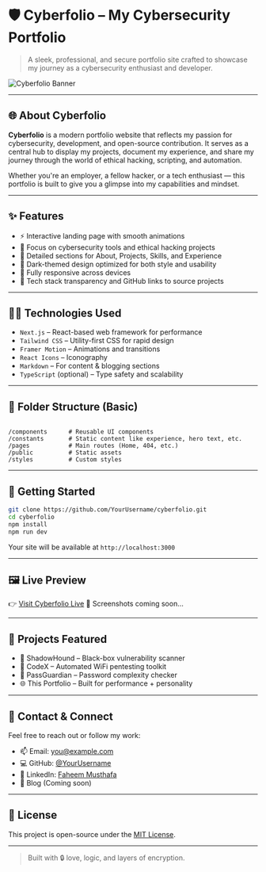 # 🛡️ Cyberfolio – My Cybersecurity Portfolio

> A sleek, professional, and secure portfolio site crafted to showcase my journey as a cybersecurity enthusiast and developer.

![Cyberfolio Banner](https://your-banner-image-link-if-any.com)

---

## 🌐 About Cyberfolio

**Cyberfolio** is a modern portfolio website that reflects my passion for cybersecurity, development, and open-source contribution. It serves as a central hub to display my projects, document my experience, and share my journey through the world of ethical hacking, scripting, and automation.

Whether you're an employer, a fellow hacker, or a tech enthusiast — this portfolio is built to give you a glimpse into my capabilities and mindset.

---

## ✨ Features

- ⚡ Interactive landing page with smooth animations  
- 🔐 Focus on cybersecurity tools and ethical hacking projects  
- 🧠 Detailed sections for About, Projects, Skills, and Experience  
- 🌙 Dark-themed design optimized for both style and usability  
- 🧩 Fully responsive across devices  
- 🧰 Tech stack transparency and GitHub links to source projects  

---

## 🧑‍💻 Technologies Used

- `Next.js` – React-based web framework for performance  
- `Tailwind CSS` – Utility-first CSS for rapid design  
- `Framer Motion` – Animations and transitions  
- `React Icons` – Iconography  
- `Markdown` – For content & blogging sections  
- `TypeScript` (optional) – Type safety and scalability

---

## 📁 Folder Structure (Basic)

```

/components      # Reusable UI components
/constants       # Static content like experience, hero text, etc.
/pages           # Main routes (Home, 404, etc.)
/public          # Static assets
/styles          # Custom styles

````

---

## 🚀 Getting Started

```bash
git clone https://github.com/YourUsername/cyberfolio.git
cd cyberfolio
npm install
npm run dev
````

Your site will be available at `http://localhost:3000`

---

## 🖼️ Live Preview

👉 [Visit Cyberfolio Live](https://yourdomain.com)
📸 Screenshots coming soon...

---

## 🧠 Projects Featured

* 🐍 ShadowHound – Black-box vulnerability scanner
* 📶 CodeX – Automated WiFi pentesting toolkit
* 🧩 PassGuardian – Password complexity checker
* 🌐 This Portfolio – Built for performance + personality

---

## 💬 Contact & Connect

Feel free to reach out or follow my work:

* 📫 Email: [you@example.com](mailto:you@example.com)
* 💻 GitHub: [@YourUsername](https://github.com/YourUsername)
* 🔗 LinkedIn: [Faheem Musthafa](https://linkedin.com/in/yourprofile)
* 📜 Blog (Coming soon)

---

## 📜 License

This project is open-source under the [MIT License](LICENSE).

---

> Built with 🔒 love, logic, and layers of encryption.

